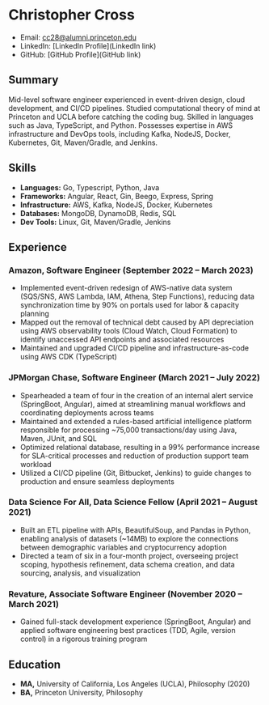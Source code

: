 # Christopher Cross
- Email: cc28@alumni.princeton.edu
- LinkedIn: [LinkedIn Profile](LinkedIn link)
- GitHub: [GitHub Profile](GitHub link)

## Summary
Mid-level software engineer experienced in event-driven design, cloud development, and CI/CD pipelines. Studied computational theory of mind at Princeton and UCLA before catching the coding bug. Skilled in languages such as Java, TypeScript, and Python. Possesses expertise in AWS infrastructure and DevOps tools, including Kafka, NodeJS, Docker, Kubernetes, Git, Maven/Gradle, and Jenkins.

## Skills
- **Languages:** Go, Typescript, Python, Java
- **Frameworks:** Angular, React, Gin, Beego, Express, Spring
- **Infrastructure:** AWS, Kafka, NodeJS, Docker, Kubernetes
- **Databases:** MongoDB, DynamoDB, Redis, SQL
- **Dev Tools:** Linux, Git, Maven/Gradle, Jenkins

## Experience

### Amazon, Software Engineer (September 2022 – March 2023)
- Implemented event-driven redesign of AWS-native data system (SQS/SNS, AWS Lambda, IAM, Athena, Step Functions), reducing data synchronization time by 90% on portals used for labor & capacity planning
- Mapped out the removal of technical debt caused by API depreciation using AWS observability tools (Cloud Watch, Cloud Formation) to identify unaccessed API endpoints and associated resources
- Maintained and upgraded CI/CD pipeline and infrastructure-as-code using AWS CDK (TypeScript)

### JPMorgan Chase, Software Engineer (March 2021 – July 2022)
- Spearheaded a team of four in the creation of an internal alert service (SpringBoot, Angular), aimed at streamlining manual workflows and coordinating deployments across teams
- Maintained and extended a rules-based artificial intelligence platform responsible for processing ~75,000 transactions/day using Java, Maven, JUnit, and SQL
- Optimized relational database, resulting in a 99% performance increase for SLA-critical processes and reduction of production support team workload
- Utilized a CI/CD pipeline (Git, Bitbucket, Jenkins) to guide changes to production and ensure seamless deployments

### Data Science For All, Data Science Fellow (April 2021 – August 2021)
- Built an ETL pipeline with APIs, BeautifulSoup, and Pandas in Python, enabling analysis of datasets (~14MB) to explore the connections between demographic variables and cryptocurrency adoption
- Directed a team of six in a four-month project, overseeing project scoping, hypothesis refinement, data schema creation, and data sourcing, analysis, and visualization

### Revature, Associate Software Engineer (November 2020 – March 2021)
- Gained full-stack development experience (SpringBoot, Angular) and applied software engineering best practices (TDD, Agile, version control) in a rigorous training program

## Education
- **MA,** University of California, Los Angeles (UCLA), Philosophy (2020)
- **BA,** Princeton University, Philosophy
<!--
**ChrxsCrxss/ChrxsCrxss** is a ✨ _special_ ✨ repository because its `README.md` (this file) appears on your GitHub profile.

Here are some ideas to get you started:

- 🔭 I’m currently working on ...
- 🌱 I’m currently learning ...
- 👯 I’m looking to collaborate on ...
- 🤔 I’m looking for help with ...
- 💬 Ask me about ...
- 📫 How to reach me: ...
- 😄 Pronouns: ...
- ⚡ Fun fact: ...
-->

